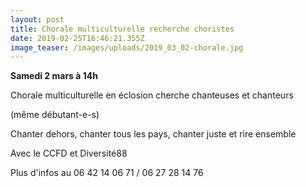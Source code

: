 ```yaml
---
layout: post
title: Chorale multiculturelle recherche choristes
date: 2019-02-25T16:46:21.355Z
image_teaser: /images/uploads/2019_03_02-chorale.jpg
---
```

**Samedi 2 mars à 14h**

Chorale multiculturelle en éclosion cherche chanteuses et chanteurs

(même débutant-e-s)

Chanter dehors, chanter tous les pays, chanter juste et rire ensemble



Avec le CCFD et Diversité88



Plus d'infos au 06 42 14 06 71 / 06 27 28 14 76
